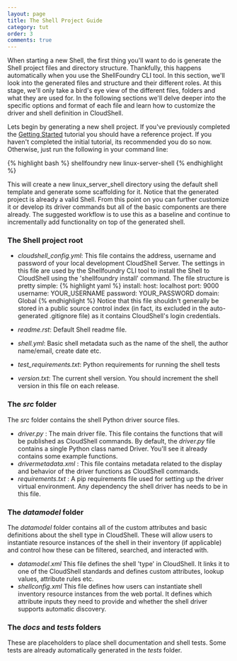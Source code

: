 ```yaml
---
layout: page
title: The Shell Project Guide
category: tut
order: 3
comments: true
---
```

When starting a new Shell, the first thing you'll want to do is generate the Shell project files and directory structure.
Thankfully, this happens automatically when you use the ShellFoundry CLI tool. In this section, we'll look into the generated
files and structure and their different roles. At this stage, we'll only take a bird's eye view of the different files, folders and what they are used for. In the following sections we'll delve deeper into the specific options and format of each file and learn how to customize the driver and shell definition in CloudShell.

Lets begin by generating a new shell project. If you've previously completed the [Getting Started](/devguide/tut/getting-started.html)
tutorial you should have a reference project. If you haven't completed the initial tutorial, its recommended you do so now. Otherwise, just run the following in your command line:

{% highlight bash %} shellfoundry new linux-server-shell {% endhighlight %}

This will create a new linux_server_shell directory using the default shell template and generate some scaffolding for it. Notice that the generated project is already a valid Shell. From this point on you can further customize it or develop its driver commands but all of the basic components are there already. The suggested workflow is to use this as a baseline and continue to incrementally add functionality on top of the generated shell.

### The Shell project root
* _cloudshell_config.yml_: This file contains the address, username and password of your local development CloudShell Server.
The settings in this file are used by the Shellfoundry CLI tool to install the Shell to CloudShell using the 'shellfoundry install' command. The file structure is pretty simple:
    {% highlight yaml %}
    install:
        host: localhost
        port: 9000
        username: YOUR_USERNAME
        password: YOUR_PASSWORD
        domain: Global
    {% endhighlight %}
Notice that this file shouldn't generally be stored in a public source control index (in fact, its excluded in the auto-generated .gitignore file) as it contains CloudShell's login credentials.

* _readme.rst_: Default Shell readme file.
* _shell.yml_: Basic shell metadata such as the name of the shell, the author name/email, create date etc.
* _test_requirements.txt_: Python requirements for running the shell tests
* _version.txt_: The current shell version. You should increment the shell version in this file on each release.

### The _src_ folder

The _src_ folder contains the shell Python driver source files.

* _driver.py_ : The main driver file. This file contains the functions that will be published as CloudShell commands. By default, the _driver.py_ file contains a single Python class named <shellname>Driver. You'll see it already contains some example functions.  
* _drivermetadata.xml_ : This file contains metadata related to the display and behavior of the driver functions as CloudShell commands.
* _requirements.txt_ : A pip requirements file used for setting up the driver virtual environment. Any dependency the shell driver has needs to be in this file.

### The _datamodel_ folder
The _datamodel_ folder contains all of the custom attributes and basic definitions about the shell type in CloudShell. These will allow users to instantiate resource instances of the shell in their inventory (if applicable) and control how these can be filtered, searched, and interacted with.

* _datamodel.xml_ This file defines the shell 'type' in CloudShell. It links it to one of the CloudShell standards and defines custom attributes, lookup values, attribute rules etc.
* _shellconfig.xml_ This file defines how users can instantiate shell inventory resource instances from the web portal. It defines which attribute inputs they need to provide and whether the shell driver supports automatic discovery.

### The _docs_ and _tests_ folders

These are placeholders to place shell documentation and shell tests.
Some tests are already automatically generated in the _tests_ folder.
